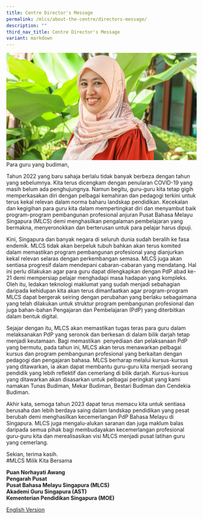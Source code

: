 ```yaml
---
title: Centre Director's Message
permalink: /mlcs/about-the-centre/directors-message/
description: ""
third_nav_title: Centre Director's Message
variant: markdown
---
```

![](/images/Mdm_Hayati.jpg)
<br>
Para guru yang budiman,

Tahun 2022 yang baru sahaja berlalu tidak banyak berbeza dengan tahun yang sebelumnya. Kita terus dicengkam dengan penularan COVID-19 yang masih belum ada penghujungnya. Namun begitu, guru-guru kita tetap gigih memperkasakan diri dengan pelbagai kemahiran dan pedagogi terkini untuk terus kekal relevan dalam norma baharu landskap pendidikan. Kecekalan dan kegigihan para guru kita dalam mempertingkat diri dan menyambut baik program-program pembangunan profesional anjuran Pusat Bahasa Melayu Singapura (MLCS) demi menghasilkan pengalaman pembelajaran yang bermakna, menyeronokkan dan berterusan untuk para pelajar harus dipuji.

Kini, Singapura dan banyak negara di seluruh dunia sudah beralih ke fasa endemik. MLCS tidak akan berpeluk tubuh bahkan akan terus komited dalam memastikan program pembangunan profesional yang dianjurkan kekal relevan selaras dengan perkembangan semasa. MLCS juga akan sentiasa progresif dalam mendepani cabaran-cabaran yang mendatang. Hal ini perlu dilakukan agar para guru dapat dilengkapkan dengan PdP abad ke-21 demi mempersiap pelajar menghadapi masa hadapan yang kompleks. Oleh itu, ledakan teknologi maklumat yang sudah menjadi sebahagian daripada kehidupan kita akan terus dimanfaatkan agar program-program MLCS dapat bergerak seiring dengan perubahan yang berlaku sebagaimana yang telah dilakukan untuk struktur program pembangunan profesional dan juga bahan-bahan Pengajaran dan Pembelajaran (PdP) yang diterbitkan dalam bentuk digital.

Sejajar dengan itu, MLCS akan memastikan tugas teras para guru dalam melaksanakan PdP yang seronok dan berkesan di dalam bilik darjah tetap menjadi keutamaan. Bagi memastikan &nbsp;penyediaan dan pelaksanaan PdP yang bermutu, pada tahun ini, MLCS akan terus menawarkan pelbagai kursus dan program pembangunan profesional yang berkaitan dengan pedagogi dan pengajaran bahasa. MLCS berharap melalui kursus-kursus yang ditawarkan, ia akan dapat membantu guru-guru kita menjadi seorang pendidik yang lebih reflektif dan cemerlang di bilik darjah. Kursus-kursus yang ditawarkan akan disasarkan untuk pelbagai peringkat yang kami namakan Tunas Budiman, Mekar Budiman, Bestari Budiman dan Cendekia Budiman.

Akhir kata, semoga tahun 2023 dapat terus memacu kita untuk sentiasa berusaha dan lebih berdaya saing dalam landskap pendidikan yang pesat berubah demi menghasilkan kecemerlangan PdP Bahasa Melayu di Singapura. MLCS juga mengalu-alukan saranan dan juga maklum balas daripada semua pihak bagi membudayakan kecemerlangan profesional guru-guru kita dan merealisasikan visi MLCS menjadi pusat latihan guru yang cemerlang.  

Sekian, terima kasih.
<br>
#MLCS Milik Kita Bersama

**Puan Norhayati Awang**
<br>
**Pengarah Pusat**
<br>
**Pusat Bahasa Melayu Singapura (MLCS)**
<br>
**Akademi Guru Singapura (AST)**
<br>
**Kementerian Pendidikan Singapura (MOE)**

[English Version](/mlcs/about-the-centre/directors-message/directors-message-in-english)